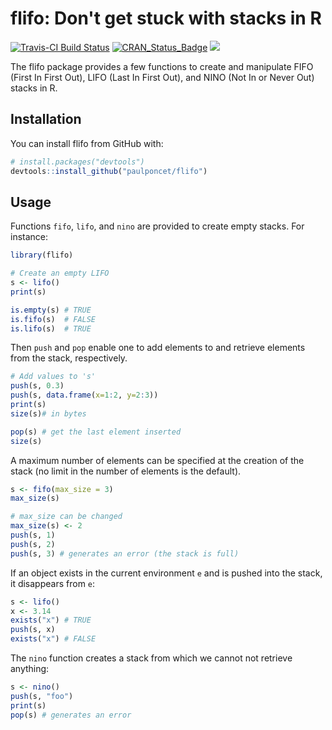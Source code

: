 # flifo: Don't get stuck with stacks in R

[![Travis-CI Build Status](https://travis-ci.org/paulponcet/flifo.svg?branch=master)](https://travis-ci.org/paulponcet/flifo) [![CRAN_Status_Badge](http://www.r-pkg.org/badges/version/flifo)](https://cran.r-project.org/package=flifo) [![](https://cranlogs.r-pkg.org/badges/flifo)](https://cran.r-project.org/package=flifo)

The flifo package provides a few functions to create and manipulate FIFO (First In First Out), LIFO (Last In First Out), and NINO (Not In or Never Out) stacks in R.


## Installation

You can install flifo from GitHub with:

```R
# install.packages("devtools")
devtools::install_github("paulponcet/flifo")
```

## Usage

Functions `fifo`, `lifo`, and `nino` are provided to 
create empty stacks. For instance: 

```R
library(flifo)

# Create an empty LIFO
s <- lifo()
print(s)

is.empty(s) # TRUE
is.fifo(s)  # FALSE
is.lifo(s)  # TRUE
```

Then `push` and `pop` enable one to add elements to and retrieve 
elements from the stack, respectively. 

```R
# Add values to 's'
push(s, 0.3)
push(s, data.frame(x=1:2, y=2:3))
print(s)
size(s)# in bytes

pop(s) # get the last element inserted
size(s)
```

A maximum number of elements can be specified at the creation of the stack (no limit in the number of elements is the default). 

```R
s <- fifo(max_size = 3)
max_size(s)

# max_size can be changed
max_size(s) <- 2
push(s, 1)
push(s, 2)
push(s, 3) # generates an error (the stack is full)
```

If an object exists in the current environment `e` and is pushed into the stack, it disappears from `e`: 

```R
s <- lifo()
x <- 3.14
exists("x") # TRUE
push(s, x)
exists("x") # FALSE
```

The `nino` function creates a stack from which we cannot not retrieve anything: 


```R
s <- nino()
push(s, "foo")
print(s)
pop(s) # generates an error
```
